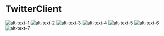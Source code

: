 # TwitterClient

![alt-text-1](https://user-images.githubusercontent.com/19505152/29786496-a8398cbe-8c2b-11e7-8680-e28d5b976ba2.png) ![alt-text-2](https://user-images.githubusercontent.com/19505152/29786493-a806c91e-8c2b-11e7-8e8a-ea15f5de0602.png) ![alt-text-3](https://user-images.githubusercontent.com/19505152/29786492-a802a776-8c2b-11e7-8e64-9143a0284327.png) ![alt-text-4](https://user-images.githubusercontent.com/19505152/29786494-a82106b2-8c2b-11e7-9371-227474337c67.png) ![alt-text-5](https://user-images.githubusercontent.com/19505152/29786500-a95a8904-8c2b-11e7-8226-06cc5737967d.png) ![alt-text-6](https://user-images.githubusercontent.com/19505152/29786495-a822f242-8c2b-11e7-8f2e-3a78dcca429f.png) ![alt-text-7](https://user-images.githubusercontent.com/19505152/29786498-a8677dfe-8c2b-11e7-9ad3-3e0d9c32da6d.png)
